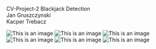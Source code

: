CV-Project-2 Blackjack Detection <br>
Jan Gruszczynski <br>
Kacper Trebacz <br>

![This is an image](https://raw.githubusercontent.com/FirstGalacticEmpire/full_blackjack_tracker/main/report_images/project_2_jangru_kacpertre-1.png)
![This is an image](https://raw.githubusercontent.com/FirstGalacticEmpire/full_blackjack_tracker/main/report_images/project_2_jangru_kacpertre-2.png)
![This is an image](https://raw.githubusercontent.com/FirstGalacticEmpire/full_blackjack_tracker/main/report_images/project_2_jangru_kacpertre-3.png)
![This is an image](https://raw.githubusercontent.com/FirstGalacticEmpire/full_blackjack_tracker/main/report_images/project_2_jangru_kacpertre-4.png)
![This is an image](https://raw.githubusercontent.com/FirstGalacticEmpire/full_blackjack_tracker/main/report_images/project_2_jangru_kacpertre-5.png)
![This is an image](https://raw.githubusercontent.com/FirstGalacticEmpire/full_blackjack_tracker/main/report_images/project_2_jangru_kacpertre-6.png)

